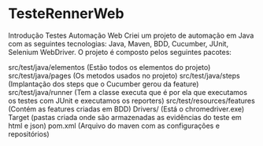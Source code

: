 # TesteRennerWeb
Introdução Testes Automação Web Criei um projeto de automação em Java com as seguintes tecnologias: Java, Maven, BDD, Cucumber, JUnit, Selenium WebDriver.
O projeto é composto pelos seguintes pacotes:

src/test/java/elementos (Estão todos os elementos do projeto)
src/test/java/pages (Os metodos usados no projeto)
src/test/java/steps (Implantação dos steps que o Cucumber gerou da feature)
src/test/java/runner (Tem a classe executa que é por ela que executamos os testes com JUnit e executamos os reporters)
src/test/resources/features (Contém as features criadas em BDD)
Drivers/ (Está o chromedriver.exe)
Target (pastas criada onde são armazenadas as evidências do teste em html e json)
pom.xml (Arquivo do maven com as configurações e repositórios)
